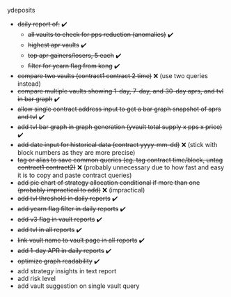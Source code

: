 ydeposits
- ~~daily report of:~~ :heavy_check_mark:
  - ~~all vaults to check for pps reduction (anomalies)~~ :heavy_check_mark:
  - ~~highest apr vaults~~ :heavy_check_mark:
  - ~~top apr gainers/losers, 5 each~~ :heavy_check_mark:
  - ~~filter for yearn flag from kong~~ :heavy_check_mark:
- ~~compare two vaults (contract1 contract 2 time)~~ ❌ (use two queries instead)
- ~~compare multiple vaults showing 1-day, 7-day, and 30-day aprs, and tvl in bar graph~~ :heavy_check_mark:
- ~~allow single contract address input to get a bar graph snapshot of aprs and tvl~~ :heavy_check_mark:
- ~~add tvl bar graph in graph generation (yvault total supply x pps x price)~~ :heavy_check_mark:
- ~~add date input for historical data (contract yyyy-mm-dd)~~ ❌ (stick with block numbers as they are more precise)
- ~~tag or alias to save common queries (eg. tag contract time/block, untag contract1 contract2)~~ ❌ (probably unnecessary due to how fast and easy it is to copy and paste contract queries)
- ~~add pie chart of strategy allocation conditional if more than one (probably impractical to add)~~ ❌ (impractical)
- ~~add tvl threshold in daily reports~~ :heavy_check_mark:
- ~~add yearn flag filter in daily reports~~ :heavy_check_mark:
- ~~add v3 flag in vault reports~~ :heavy_check_mark:
- ~~add tvl in all reports~~ :heavy_check_mark:
- ~~link vault name to vault page in all reports~~ :heavy_check_mark:
- ~~add 1-day APR in daily reports~~ :heavy_check_mark:
- ~~optimize graph readability~~ :heavy_check_mark:
- add strategy insights in text report
- add risk level
- add vault suggestion on single vault query
